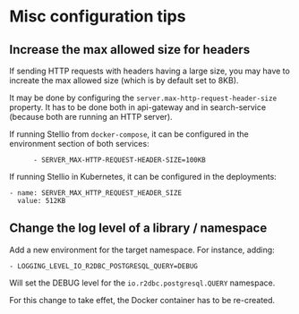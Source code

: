 # Misc configuration tips

## Increase the max allowed size for headers

If sending HTTP requests with headers having a large size, you may have to increate the max allowed size (which is by default set to 8KB).

It may be done by configuring the `server.max-http-request-header-size` property. It has to be done both in api-gateway and in search-service (because both are running an HTTP server).

If running Stellio from `docker-compose`, it can be configured in the environment section of both services:

```
      - SERVER_MAX-HTTP-REQUEST-HEADER-SIZE=100KB
```

If running Stellio in Kubernetes, it can be configured in the deployments:

```
- name: SERVER_MAX_HTTP_REQUEST_HEADER_SIZE
  value: 512KB
```

## Change the log level of a library / namespace

Add a new environment for the target namespace. For instance, adding:

```
- LOGGING_LEVEL_IO_R2DBC_POSTGRESQL_QUERY=DEBUG
```

Will set the DEBUG level for the `io.r2dbc.postgresql.QUERY` namespace.

For this change to take effet, the Docker container has to be re-created.
